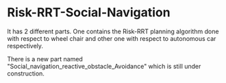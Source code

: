 # Risk-RRT-Social-Navigation
It has 2 different parts. One contains the Risk-RRT planning algorithm done with respect to wheel chair and other one with respect to autonomous car respectively.

There is a new part named "Social_navigation_reactive_obstacle_Avoidance" which is still under construction.
